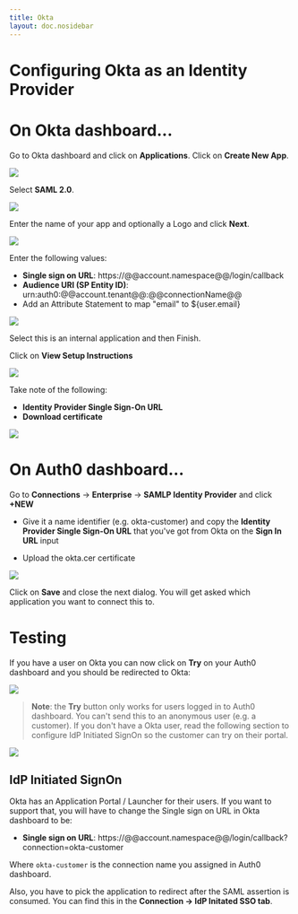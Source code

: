 ```yaml
---
title: Okta
layout: doc.nosidebar
---
```


# Configuring Okta as an Identity Provider

# On Okta dashboard...

Go to Okta dashboard and click on **Applications**. Click on **Create New App**.

![](//cdn.auth0.com/docs/img/okta-1.png)

Select **SAML 2.0**.

![](//cdn.auth0.com/docs/img/okta-2.png)

Enter the name of your app and optionally a Logo and click **Next**.

![](//cdn.auth0.com/docs/img/okta-3.png)

Enter the following values:

* **Single sign on URL**: https://@@account.namespace@@/login/callback
* **Audience URI (SP Entity ID)**: urn:auth0:@@account.tenant@@:@@connectionName@@
* Add an Attribute Statement to map "email" to ${user.email}

![](//cdn.auth0.com/docs/img/okta-4.png)

Select this is an internal application and then Finish.

Click on **View Setup Instructions**

![](//cdn.auth0.com/docs/img/okta-5.png)

Take note of the following:

* **Identity Provider Single Sign-On URL**
* **Download certificate**

![](//cdn.auth0.com/docs/img/okta-6.png)

# On Auth0 dashboard...

Go to **Connections** -> **Enterprise** -> **SAMLP Identity Provider** and click **+NEW**

* Give it a name identifier (e.g. okta-customer) and copy the **Identity Provider Single Sign-On URL** that you've got from Okta on the **Sign In URL** input

* Upload the okta.cer certificate

![](//cdn.auth0.com/docs/img/okta-7.png)

Click on **Save** and close the next dialog. You will get asked which application you want to connect this to.

# Testing

If you have a user on Okta you can now click on **Try** on your Auth0 dashboard and you should be redirected to Okta:

![](//cdn.auth0.com/docs/img/okta-8.png)

> **Note**: the **Try** button only works for users logged in to Auth0 dashboard. You can't send this to an anonymous user (e.g. a customer). If you don't have a Okta user, read the following section to configure IdP Initiated SignOn so the customer can try on their portal.

![](//cdn.auth0.com/docs/img/okta-9.png)

## IdP Initiated SignOn

Okta has an Application Portal / Launcher for their users. If you want to support that, you will have to change the Single sign on URL in Okta dashboard to be:

* **Single sign on URL**: https://@@account.namespace@@/login/callback?connection=okta-customer

Where `okta-customer` is the connection name you assigned in Auth0 dashboard.

Also, you have to pick the application to redirect after the SAML assertion is consumed. You can find this in the **Connection -> IdP Initated SSO tab**.